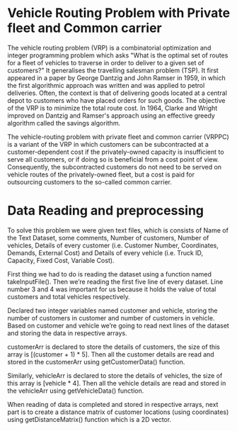 
# Vehicle Routing Problem with Private fleet and Common carrier

The vehicle routing problem (VRP) is a combinatorial optimization and integer programming problem which asks "What is the optimal set of routes for a fleet of vehicles to traverse in order to deliver to a given set of customers?" It generalises the travelling salesman problem (TSP). It first appeared in a paper by George Dantzig and John Ramser in 1959, in which the first algorithmic approach was written and was applied to petrol deliveries. Often, the context is that of delivering goods located at a central depot to customers who have placed orders for such goods. The objective of the VRP is to minimize the total route cost. In 1964, Clarke and Wright improved on Dantzig and Ramser's approach using an effective greedy algorithm called the savings algorithm.

The vehicle-routing problem with private fleet and common carrier (VRPPC) is a variant of the VRP in which customers can be subcontracted at a customer-dependent cost if the privately-owned capacity is insufficient to serve all customers, or if doing so is beneficial from a cost point of view. Consequently, the subcontracted customers do not need to be served on vehicle routes of the privately-owned fleet, but a cost is paid for outsourcing customers to the so-called common carrier.

# Data Reading and preprocessing

To solve this problem we were given text files, which is consists of
Name of the Text Dataset, some comments, Number of customers,
Number of vehicles, Details of every customer (i.e. Customer Number,
Coordinates, Demands, External Cost) and Details of every vehicle (i.e.
Truck ID, Capacity, Fixed Cost, Variable Cost).

First thing we had to do is reading the dataset using a function named
takeInputFile(). Then we’re reading the first five line of every dataset.
Line number 3 and 4 was important for us because it holds the value
of total customers and total vehicles respectively.

Declared two integer variables named customer and vehicle, storing
the number of customers in customer and number of customers in
vehicle. Based on customer and vehicle we’re going to read next lines
of the dataset and storing the data in respective arrays.

customerArr is declared to store the details of customers, the size of
this array is [(customer + 1) * 5]. Then all the customer details are read
and stored in the customerArr using getCustomerData() function.

Similarly, vehicleArr is declared to store the details of vehicles, the size
of this array is [vehicle * 4]. Then all the vehicle details are read and
stored in the vehicleArr using getVehicleData() function.

When reading of data is completed and stored in respective arrays,
next part is to create a distance matrix of customer locations (using
coordinates) using getDistanceMatrix() function which is a 2D vector.


